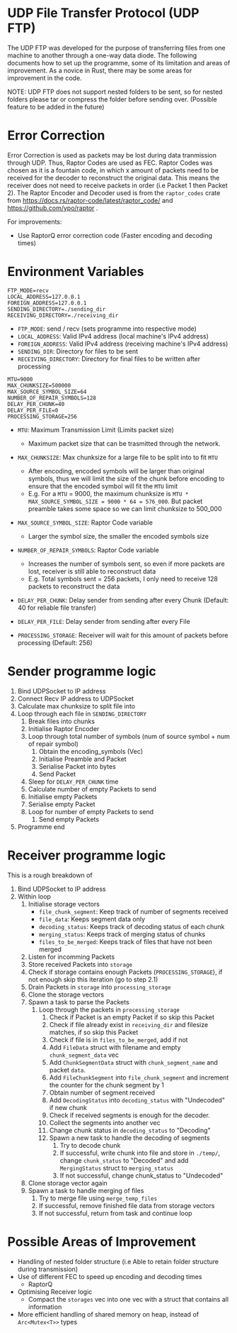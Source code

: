 # UDP File Transfer Protocol (UDP FTP)

The UDP FTP was developed for the purpose of transferring files from one machine to another through a one-way data diode. The following documents how to set up the programme, some of its limitation and areas of improvement. As a novice in Rust, there may be some areas for improvement in the code.

NOTE: UDP FTP does not support nested folders to be sent, so for nested folders please tar or compress the folder before sending over. (Possible feature to be added in the future)

# Error Correction

Error Correction is used as packets may be lost during data tranmission through UDP. Thus, Raptor Codes are used as FEC.
Raptor Codes was chosen as it is a fountain code, in which x amount of packets need to be received for the decoder to reconstruct the original data. This means the receiver does not need to receive packets in order (i.e Packet 1 then Packet 2).
The Raptor Encoder and Decoder used is from the `raptor_codes` crate from https://docs.rs/raptor-code/latest/raptor_code/ and https://github.com/ypo/raptor .

For improvements:

-   Use RaptorQ error correction code (Faster encoding and decoding times)

# Environment Variables

```
FTP_MODE=recv
LOCAL_ADDRESS=127.0.0.1
FOREIGN_ADDRESS=127.0.0.1
SENDING_DIRECTORY=./sending_dir
RECEIVING_DIRECTORY=./receiving_dir
```

-   `FTP_MODE`: send / recv (sets programme into respective mode)
-   `LOCAL_ADDRESS`: Valid IPv4 address (local machine's IPv4 address)
-   `FOREIGN_ADDRESS`: Valid IPv4 address (receiving machine's IPv4 address)
-   `SENDING_DIR`: Directory for files to be sent
-   `RECEIVING_DIRECTORY`: Directory for final files to be written after processing

```
MTU=9000
MAX_CHUNKSIZE=500000
MAX_SOURCE_SYMBOL_SIZE=64
NUMBER_OF_REPAIR_SYMBOLS=128
DELAY_PER_CHUNK=40
DELAY_PER_FILE=0
PROCESSING_STORAGE=256
```

-   `MTU`: Maximum Transmission Limit (Limits packet size)
    -   Maximum packet size that can be trasmitted through the network.
-   `MAX_CHUNKSIZE`: Max chunksize for a large file to be split into to fit `MTU`

    -   After encoding, encoded symbols will be larger than original symbols, thus we will limit the size of the chunk before encoding to ensure that the encoded symbol will fit the `MTU` limit
    -   E.g. For a `MTU` = 9000, the maximum chunksize is `MTU * MAX_SOURCE_SYMBOL_SIZE = 9000 * 64 = 576_000`. But packet preamble takes some space so we can limit chunksize to 500_000

-   `MAX_SOURCE_SYMBOL_SIZE`: Raptor Code variable
    -   Larger the symbol size, the smaller the encoded symbols size
-   `NUMBER_OF_REPAIR_SYMBOLS`: Raptor Code variable

    -   Increases the number of symbols sent, so even if more packets are lost, receiver is still able to reconstruct data
    -   E.g. Total symbols sent = 256 packets, I only need to receive 128 packets to reconstruct the data

-   `DELAY_PER_CHUNK`: Delay sender from sending after every Chunk (Default: 40 for reliable file transfer)

-   `DELAY_PER_FILE`: Delay sender from sending after every File

-   `PROCESSING_STORAGE`: Receiver will wait for this amount of packets before processing (Default: 256)

# Sender programme logic

1. Bind UDPSocket to IP address
2. Connect Recv IP address to UDPSocket
3. Calculate max chunksize to split file into
4. Loop through each file in `SENDING_DIRECTORY`
    1. Break files into chunks
    2. Initialise Raptor Encoder
    3. Loop through total number of symbols (num of source symbol + num of repair symbol)
        1. Obtain the encoding_symbols (Vec<u8>)
        2. Initialise Preamble and Packet
        3. Serialise Packet into bytes
        4. Send Packet
    4. Sleep for `DELAY_PER_CHUNK` time
    5. Calculate number of empty Packets to send
    6. Initialise empty Packets
    7. Serialise empty Packet
    8. Loop for number of empty Packets to send
        1. Send empty Packets
5. Programme end

# Receiver programme logic

This is a rough breakdown of

1. Bind UDPSocket to IP address
2. Within loop
    1. Initialise storage vectors
        - `file_chunk_segment`: Keep track of number of segments received
        - `file_data`: Keeps segment data only
        - `decoding_status`: Keeps track of decoding status of each chunk
        - `merging_status`: Keeps track of merging status of chunks
        - `files_to_be_merged`: Keeps track of files that have not been merged
    1. Listen for incomming Packets
    1. Store received Packets into `storage`
    1. Check if storage contains enough Packets (`PROCESSING_STORAGE`), if not enough skip this iteration (go to step 2.1)
    1. Drain Packets in `storage` into `processing_storage`
    1. Clone the storage vectors
    1. Spawn a task to parse the Packets
        1. Loop through the packets in `processing_storage`
            1. Check if Packet is an empty Packet if so skip this Packet
            1. Check if file already exist in `receiving_dir` and filesize matches, if so skip this Packet
            1. Check if file is in `files_to_be_merged`, add if not
            1. Add `FileData` struct with filename and empty `chunk_segment_data` vec
            1. Add `ChunkSegmentData` struct with `chunk_segment_name` and packet `data`.
            1. Add `FileChunkSegment` into `file_chunk_segment` and increment the counter for the chunk segment by 1
            1. Obtain number of segment received
            1. Add `DecodingStatus` into `decoding_status` with "Undecoded" if new chunk
            1. Check if received segments is enough for the decoder.
            1. Collect the segments into another vec
            1. Change chunk status in `decoding_status` to "Decoding"
            1. Spawn a new task to handle the decoding of segments
                1. Try to decode chunk
                1. If successful, write chunk into file and store in `./temp/`, change `chunk_status` to "Decoded" and add `MergingStatus` struct to `merging_status`
                1. If not successful, change chunk_status to "Undecoded"
    1. Clone storage vector again
    1. Spawn a task to handle merging of files
        1. Try to merge file using `merge_temp_files`
        1. If successful, remove finished file data from storage vectors
        1. If not successful, return from task and continue loop

# Possible Areas of Improvement

-   Handling of nested folder structure (i.e Able to retain folder structure during transmission)
-   Use of different FEC to speed up encoding and decoding times
    -   RaptorQ
-   Optimising Receiver logic
    -   Compact the `storages` vec into one vec with a struct that contains all information
-   More efficient handling of shared memory on heap, instead of `Arc<Mutex<T>>` types

